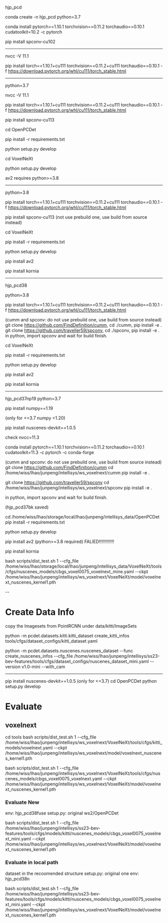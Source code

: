 hjp_pcd

conda create -n hjp_pcd python=3.7

conda install pytorch==1.10.1 torchvision==0.11.2 torchaudio==0.10.1 cudatoolkit=10.2 -c pytorch

pip install spconv-cu102


-------------

nvcc -V 11.1

pip install torch==1.10.1+cu111 torchvision==0.11.2+cu111 torchaudio==0.10.1 -f https://download.pytorch.org/whl/cu111/torch_stable.html

----

python=3.7

nvcc -V 11.1

pip install torch==1.10.1+cu111 torchvision==0.11.2+cu111 torchaudio==0.10.1 -f https://download.pytorch.org/whl/cu111/torch_stable.html

pip install spconv-cu113

cd OpenPCDet

pip install -r requirements.txt

python setup.py develop

cd VoxelNeXt

python setup.py develop

av2 requires python>=3.8

------

python=3.8

pip install torch==1.10.1+cu111 torchvision==0.11.2+cu111 torchaudio==0.10.1 -f https://download.pytorch.org/whl/cu111/torch_stable.html

pip install spconv-cu113 (not use prebuild one, use build from source instead)

cd VoxelNeXt

pip install -r requirements.txt

python setup.py develop

pip install av2

pip install kornia

--------
hjp_pcd38

python=3.8

pip install torch==1.10.1+cu111 torchvision==0.11.2+cu111 torchaudio==0.10.1 -f https://download.pytorch.org/whl/cu111/torch_stable.html

(cumm and spconv: do not use prebuild one, use build from source instead)
git clone https://github.com/FindDefinition/cumm, cd ./cumm, pip install -e .
git clone https://github.com/traveller59/spconv, cd ./spconv, pip install -e .
in python, import spconv and wait for build finish.

cd VoxelNeXt

pip install -r requirements.txt

python setup.py develop

pip install av2

pip install kornia

---
hjp_pcd37np19
python=3.7

pip install numpy==1.19

(only for <=3.7 numpy <1.20)

pip install nuscenes-devkit==1.0.5 

check nvcc=11.3

conda install pytorch==1.10.1 torchvision==0.11.2 torchaudio==0.10.1 cudatoolkit=11.3 -c pytorch -c conda-forge

(cumm and spconv: do not use prebuild one, use build from source instead)
git clone https://github.com/FindDefinition/cumm
cd /home/wiss/lhao/junpeng/intellisys/ws_voxelnext/cumm
pip install -e .

git clone https://github.com/traveller59/spconv
cd /home/wiss/lhao/junpeng/intellisys/ws_voxelnext/spconv
pip install -e .

in python, import spconv and wait for build finish.

(hjp_pcd37bk saved)

cd /home/wiss/lhao/storage/local/lhao/junpeng/intellisys_data/OpenPCDet
pip install -r requirements.txt

python setup.py develop

pip install av2 (python>=3.8 required) FALIED!!!!!!!!!!!!

pip install kornia

bash scripts/dist_test.sh 1 --cfg_file /home/wiss/lhao/storage/local/lhao/junpeng/intellisys_data/VoxelNeXt/tools/cfgs/nuscenes_models/cbgs_voxel0075_voxelnext_mine.yaml  --ckpt /home/wiss/lhao/junpeng/intellisys/ws_voxelnext/VoxelNeXt/model/voxelnext_nuscenes_kernel1.pth

--

# Create Data Info

copy the Imagesets from PointRCNN under data/kitti/ImageSets

python -m pcdet.datasets.kitti.kitti_dataset create_kitti_infos tools/cfgs/dataset_configs/kitti_dataset.yaml

python -m pcdet.datasets.nuscenes.nuscenes_dataset --func create_nuscenes_infos --cfg_file /home/wiss/lhao/junpeng/intellisys/ss23-bev-features/tools/cfgs/dataset_configs/nuscenes_dataset_mini.yaml --version v1.0-mini --with_cam


---

pip install nuscenes-devkit==1.0.5 (only for <=3.7)
cd OpenPCDet
python setup.py develop

# Evaluate

## voxelnext
cd tools 
bash scripts/dist_test.sh 1 --cfg_file /home/wiss/lhao/junpeng/intellisys/ws_voxelnext/VoxelNeXt/tools/cfgs/kitti_models/voxelnext.yaml --ckpt /home/wiss/lhao/junpeng/intellisys/ws_voxelnext/model/voxelnext_nuscenes_kernel1.pth

bash scripts/dist_test.sh 1 --cfg_file /home/wiss/lhao/junpeng/intellisys/ws_voxelnext/VoxelNeXt/tools/cfgs/nuscenes_models/cbgs_voxel0075_voxelnext.yaml --ckpt /home/wiss/lhao/junpeng/intellisys/ws_voxelnext/VoxelNeXt/model/voxelnext_nuscenes_kernel1.pth


### Evaluate New
env: hjp_pcd38fuse
setup.py: original ws2/OpenPCDet

bash scripts/dist_test.sh 1 --cfg_file /home/wiss/lhao/junpeng/intellisys/ss23-bev-features/tools/cfgs/models/kitti/nuscenes_models/cbgs_voxel0075_voxelnext_mini.yaml --ckpt /home/wiss/lhao/junpeng/intellisys/ws_voxelnext/VoxelNeXt/model/voxelnext_nuscenes_kernel1.pth

### Evaluate in local path
dataset in the recoomended structure
setup.py: original one
env: hjp_pcd38n

bash scripts/dist_test.sh 1 --cfg_file /home/wiss/lhao/junpeng/intellisys/ss23-bev-features/tools/cfgs/models/kitti/nuscenes_models/cbgs_voxel0075_voxelnext_mini.yaml --ckpt /home/wiss/lhao/junpeng/intellisys/ws_voxelnext/VoxelNeXt/model/voxelnext_nuscenes_kernel1.pth